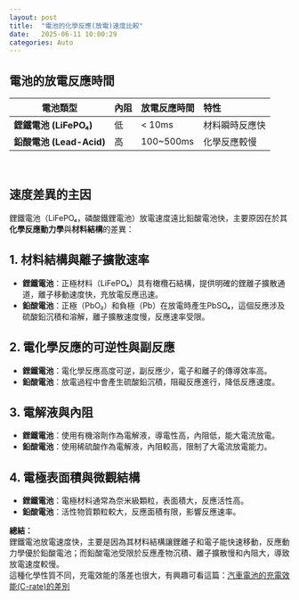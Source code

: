 ```yaml
---
layout: post
title:  "電池的化學反應(放電)速度比較"
date:   2025-06-11 10:00:29
categories: Auto
---
```


## 電池的放電反應時間

| **電池類型** | **內阻** | **放電反應時間** | **特性** |
|-------------|----------|:----------------------|:----------|
| **鋰鐵電池 (LiFePO₄)** | 低 | < 10ms | 材料瞬時反應快 |
| **鉛酸電池 (Lead-Acid)** | 高 | 100~500ms | 化學反應較慢 |
  
<br>
  
## 速度差異的主因
鋰鐵電池（LiFePO₄，磷酸鐵鋰電池）放電速度遠比鉛酸電池快，主要原因在於其**化學反應動力學**與**材料結構**的差異：

## 1. 材料結構與離子擴散速率
- **鋰鐵電池**：正極材料（LiFePO₄）具有橄欖石結構，提供明確的鋰離子擴散通道，離子移動速度快，充放電反應迅速。
- **鉛酸電池**：正極（PbO₂）和負極（Pb）在放電時產生PbSO₄，這個反應涉及硫酸鉛沉積和溶解，離子擴散速度慢，反應速率受限。

## 2. 電化學反應的可逆性與副反應
- **鋰鐵電池**：電化學反應高度可逆，副反應少，電子和離子的傳導效率高。
- **鉛酸電池**：放電過程中會產生硫酸鉛沉積，阻礙反應進行，降低反應速度。

## 3. 電解液與內阻
- **鋰鐵電池**：使用有機溶劑作為電解液，導電性高，內阻低，能大電流放電。
- **鉛酸電池**：使用稀硫酸作為電解液，內阻較高，限制了大電流放電能力。

## 4. 電極表面積與微觀結構
- **鋰鐵電池**：電極材料通常為奈米級顆粒，表面積大，反應活性高。
- **鉛酸電池**：活性物質顆粒較大，反應面積有限，影響反應速率。

**總結：**  
鋰鐵電池放電速度快，主要是因為其材料結構讓鋰離子和電子能快速移動，反應動力學優於鉛酸電池；而鉛酸電池受限於反應產物沉積、離子擴散慢和內阻大，導致放電速度較慢。  
這種化學性質不同，充電效能的落差也很大，有興趣可看這篇：[汽車電池的充電效能(C-rate)的差別](https://1stbenz.github.io/2025/car-bms.html)